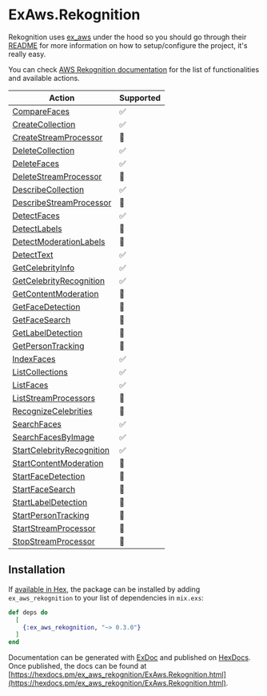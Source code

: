 # ExAws.Rekognition

Rekognition uses [ex_aws](https://github.com/ex-aws/ex_aws) under the hood so you should go through their [README](https://github.com/ex-aws/ex_aws/blob/master/README.md) for more information on how to setup/configure the project, it's really easy.

You can check [AWS Rekognition documentation](https://docs.aws.amazon.com/rekognition/latest/dg/API_Operations.html) for the list of functionalities and available actions.

| Action | Supported  |
|---|---|
| [CompareFaces](https://docs.aws.amazon.com/rekognition/latest/dg/API_CompareFaces.html) | ✅ |
| [CreateCollection](https://docs.aws.amazon.com/rekognition/latest/dg/API_CreateCollection.html) | ✅ |
| [CreateStreamProcessor](https://docs.aws.amazon.com/rekognition/latest/dg/API_CreateStreamProcessor.html) | 🚫 |
| [DeleteCollection](https://docs.aws.amazon.com/rekognition/latest/dg/API_DeleteCollection.html) | ✅ |
| [DeleteFaces](https://docs.aws.amazon.com/rekognition/latest/dg/API_DeleteFaces.html) | ✅ |
| [DeleteStreamProcessor](https://docs.aws.amazon.com/rekognition/latest/dg/API_DeleteStreamProcessor.html) | 🚫 |
| [DescribeCollection](https://docs.aws.amazon.com/rekognition/latest/dg/API_DescribeCollection.html) | ✅ |
| [DescribeStreamProcessor](https://docs.aws.amazon.com/rekognition/latest/dg/API_DescribeStreamProcessor.html) | 🚫 |
| [DetectFaces](https://docs.aws.amazon.com/rekognition/latest/dg/API_DetectFaces.html) | ✅ |
| [DetectLabels](https://docs.aws.amazon.com/rekognition/latest/dg/API_DetectLabels.html) | 🚫 |
| [DetectModerationLabels](https://docs.aws.amazon.com/rekognition/latest/dg/API_DetectModerationLabels.html) | 🚫 |
| [DetectText](https://docs.aws.amazon.com/rekognition/latest/dg/API_DetectText.html) | ✅ |
| [GetCelebrityInfo](https://docs.aws.amazon.com/rekognition/latest/dg/API_GetCelebrityInfo.html) | ✅ |
| [GetCelebrityRecognition](https://docs.aws.amazon.com/rekognition/latest/dg/API_GetCelebrityRecognition.html) | ✅ |
| [GetContentModeration](https://docs.aws.amazon.com/rekognition/latest/dg/API_GetContentModeration.html) | 🚫 |
| [GetFaceDetection](https://docs.aws.amazon.com/rekognition/latest/dg/API_GetFaceDetection.html) | 🚫 |
| [GetFaceSearch](https://docs.aws.amazon.com/rekognition/latest/dg/API_GetFaceSearch.html) | 🚫 |
| [GetLabelDetection](https://docs.aws.amazon.com/rekognition/latest/dg/API_GetLabelDetection.html) | 🚫 |
| [GetPersonTracking](https://docs.aws.amazon.com/rekognition/latest/dg/API_GetPersonTracking.html) | 🚫 |
| [IndexFaces](https://docs.aws.amazon.com/rekognition/latest/dg/API_IndexFaces.html) | ✅ |
| [ListCollections](https://docs.aws.amazon.com/rekognition/latest/dg/API_ListCollections.html) | ✅ |
| [ListFaces](https://docs.aws.amazon.com/rekognition/latest/dg/API_ListFaces.html) | ✅ |
| [ListStreamProcessors](https://docs.aws.amazon.com/rekognition/latest/dg/API_ListStreamProcessors.html) | 🚫 |
| [RecognizeCelebrities](https://docs.aws.amazon.com/rekognition/latest/dg/API_RecognizeCelebrities.html) | 🚫 |
| [SearchFaces](https://docs.aws.amazon.com/rekognition/latest/dg/API_SearchFaces.html) | ✅ |
| [SearchFacesByImage](https://docs.aws.amazon.com/rekognition/latest/dg/API_SearchFacesByImage.html) | ✅ |
| [StartCelebrityRecognition](https://docs.aws.amazon.com/rekognition/latest/dg/API_StartCelebrityRecognition.html) | ✅ |
| [StartContentModeration](https://docs.aws.amazon.com/rekognition/latest/dg/API_StartContentModeration.html) | 🚫 |
| [StartFaceDetection](https://docs.aws.amazon.com/rekognition/latest/dg/API_StartFaceDetection.html) | 🚫 |
| [StartFaceSearch](https://docs.aws.amazon.com/rekognition/latest/dg/API_StartFaceSearch.html) | 🚫 |
| [StartLabelDetection](https://docs.aws.amazon.com/rekognition/latest/dg/API_StartLabelDetection.html) | 🚫 |
| [StartPersonTracking](https://docs.aws.amazon.com/rekognition/latest/dg/API_StartPersonTracking.html) | 🚫 |
| [StartStreamProcessor](https://docs.aws.amazon.com/rekognition/latest/dg/API_StartStreamProcessor.html) | 🚫 |
| [StopStreamProcessor](https://docs.aws.amazon.com/rekognition/latest/dg/API_StopStreamProcessor.html) | 🚫 |

## Installation

If [available in Hex](https://hex.pm/docs/publish), the package can be installed
by adding `ex_aws_rekognition` to your list of dependencies in `mix.exs`:

```elixir
def deps do
  [
    {:ex_aws_rekognition, "~> 0.3.0"}
  ]
end
```

Documentation can be generated with [ExDoc](https://github.com/elixir-lang/ex_doc)
and published on [HexDocs](https://hexdocs.pm). Once published, the docs can
be found at [https://hexdocs.pm/ex_aws_rekognition/ExAws.Rekognition.html](https://hexdocs.pm/ex_aws_rekognition/ExAws.Rekognition.html).

